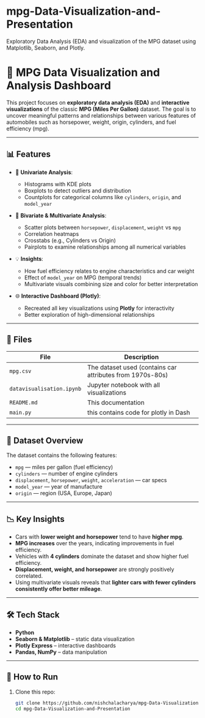 # mpg-Data-Visualization-and-Presentation
Exploratory Data Analysis (EDA) and visualization of the MPG  dataset using Matplotlib, Seaborn, and Plotly.


# 🚗 MPG Data Visualization and Analysis Dashboard

This project focuses on **exploratory data analysis (EDA)** and **interactive visualizations** of the classic **MPG (Miles Per Gallon)** dataset. The goal is to uncover meaningful patterns and relationships between various features of automobiles such as horsepower, weight, origin, cylinders, and fuel efficiency (mpg).

---

## 📊 Features

- 📌 **Univariate Analysis**: 
  - Histograms with KDE plots
  - Boxplots to detect outliers and distribution
  - Countplots for categorical columns like `cylinders`, `origin`, and `model_year`

- 🔁 **Bivariate & Multivariate Analysis**:  
  - Scatter plots between `horsepower`, `displacement`, `weight` vs `mpg`
  - Correlation heatmaps
  - Crosstabs (e.g., Cylinders vs Origin)
  - Pairplots to examine relationships among all numerical variables

- 💡 **Insights**:  
  - How fuel efficiency relates to engine characteristics and car weight  
  - Effect of `model_year` on MPG (temporal trends)
  - Multivariate visuals combining size and color for better interpretation

- 🌐 **Interactive Dashboard (Plotly)**:  
  - Recreated all key visualizations using **Plotly** for interactivity
  - Better exploration of high-dimensional relationships

---

## 📁 Files

| File | Description |
|------|-------------|
| `mpg.csv` | The dataset used (contains car attributes from 1970s-80s) |
| `datavisualisation.ipynb` | Jupyter notebook with all visualizations |
| `README.md` | This documentation |
| `main.py` | this contains code for plotly in Dash |


---

## 📌 Dataset Overview

The dataset contains the following features:

- `mpg` — miles per gallon (fuel efficiency)
- `cylinders` — number of engine cylinders
- `displacement`, `horsepower`, `weight`, `acceleration` — car specs
- `model_year` — year of manufacture
- `origin` — region (USA, Europe, Japan)

---

## 📉 Key Insights

- Cars with **lower weight and horsepower** tend to have **higher mpg**.
- **MPG increases** over the years, indicating improvements in fuel efficiency.
- Vehicles with **4 cylinders** dominate the dataset and show higher fuel efficiency.
- **Displacement, weight, and horsepower** are strongly positively correlated.
- Using multivariate visuals reveals that **lighter cars with fewer cylinders consistently offer better mileage**.

---

## 🛠️ Tech Stack

- **Python**
- **Seaborn & Matplotlib** – static data visualization
- **Plotly Express** – interactive dashboards
- **Pandas, NumPy** – data manipulation

---

## 🚀 How to Run

1. Clone this repo:
   ```bash
   git clone https://github.com/nishchalacharya/mpg-Data-Visualization-and-Presentation.git
   cd mpg-Data-Visualization-and-Presentation
